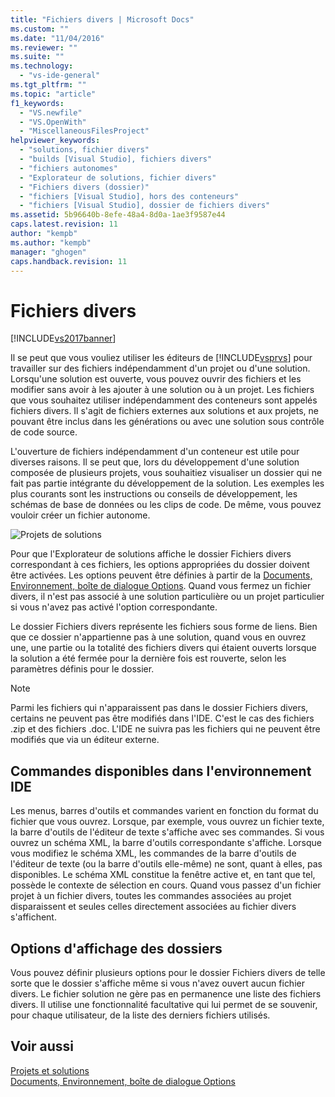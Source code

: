 ```yaml
---
title: "Fichiers divers | Microsoft Docs"
ms.custom: ""
ms.date: "11/04/2016"
ms.reviewer: ""
ms.suite: ""
ms.technology: 
  - "vs-ide-general"
ms.tgt_pltfrm: ""
ms.topic: "article"
f1_keywords: 
  - "VS.newfile"
  - "VS.OpenWith"
  - "MiscellaneousFilesProject"
helpviewer_keywords: 
  - "solutions, fichier divers"
  - "builds [Visual Studio], fichiers divers"
  - "fichiers autonomes"
  - "Explorateur de solutions, fichier divers"
  - "Fichiers divers (dossier)"
  - "fichiers [Visual Studio], hors des conteneurs"
  - "fichiers [Visual Studio], dossier de fichiers divers"
ms.assetid: 5b96640b-8efe-48a4-8d0a-1ae3f9587e44
caps.latest.revision: 11
author: "kempb"
ms.author: "kempb"
manager: "ghogen"
caps.handback.revision: 11
---
```

# Fichiers divers
[!INCLUDE[vs2017banner](../../code-quality/includes/vs2017banner.md)]

Il se peut que vous vouliez utiliser les éditeurs de [!INCLUDE[vsprvs](../../code-quality/includes/vsprvs_md.md)] pour travailler sur des fichiers indépendamment d'un projet ou d'une solution.  Lorsqu'une solution est ouverte, vous pouvez ouvrir des fichiers et les modifier sans avoir à les ajouter à une solution ou à un projet.  Les fichiers que vous souhaitez utiliser indépendamment des conteneurs sont appelés fichiers divers.  Il s'agit de fichiers externes aux solutions et aux projets, ne pouvant être inclus dans les générations ou avec une solution sous contrôle de code source.  
  
 L'ouverture de fichiers indépendamment d'un conteneur est utile pour diverses raisons.  Il se peut que, lors du développement d'une solution composée de plusieurs projets, vous souhaitiez visualiser un dossier qui ne fait pas partie intégrante du développement de la solution.  Les exemples les plus courants sont les instructions ou conseils de développement, les schémas de base de données ou les clips de code.  De même, vous pouvez vouloir créer un fichier autonome.  
  
 ![Projets de solutions](~/ide/reference/media/projects_solutions_misc.gif "Projects\_Solutions\_Misc")  
  
 Pour que l'Explorateur de solutions affiche le dossier Fichiers divers correspondant à ces fichiers, les options appropriées du dossier doivent être activées.  Les options peuvent être définies à partir de la [Documents, Environnement, boîte de dialogue Options](../../ide/reference/documents-environment-options-dialog-box.md).  Quand vous fermez un fichier divers, il n'est pas associé à une solution particulière ou un projet particulier si vous n'avez pas activé l'option correspondante.  
  
 Le dossier Fichiers divers représente les fichiers sous forme de liens.  Bien que ce dossier n'appartienne pas à une solution, quand vous en ouvrez une, une partie ou la totalité des fichiers divers qui étaient ouverts lorsque la solution a été fermée pour la dernière fois est rouverte, selon les paramètres définis pour le dossier.  
  
> [!NOTE]
>  Parmi les fichiers qui n'apparaissent pas dans le dossier Fichiers divers, certains ne peuvent pas être modifiés dans l'IDE. C'est le cas des fichiers .zip et des fichiers .doc.  L'IDE ne suivra pas les fichiers qui ne peuvent être modifiés que via un éditeur externe.  
  
## Commandes disponibles dans l'environnement IDE  
 Les menus, barres d'outils et commandes varient en fonction du format du fichier que vous ouvrez.  Lorsque, par exemple, vous ouvrez un fichier texte, la barre d'outils de l'éditeur de texte s'affiche avec ses commandes.  Si vous ouvrez un schéma XML, la barre d'outils correspondante s'affiche.  Lorsque vous modifiez le schéma XML, les commandes de la barre d'outils de l'éditeur de texte \(ou la barre d'outils elle\-même\) ne sont, quant à elles, pas disponibles.  Le schéma XML constitue la fenêtre active et, en tant que tel, possède le contexte de sélection en cours.  Quand vous passez d'un fichier projet à un fichier divers, toutes les commandes associées au projet disparaissent et seules celles directement associées au fichier divers s'affichent.  
  
## Options d'affichage des dossiers  
 Vous pouvez définir plusieurs options pour le dossier Fichiers divers de telle sorte que le dossier s'affiche même si vous n'avez ouvert aucun fichier divers.  Le fichier solution ne gère pas en permanence une liste des fichiers divers.  Il utilise une fonctionnalité facultative qui lui permet de se souvenir, pour chaque utilisateur, de la liste des derniers fichiers utilisés.  
  
## Voir aussi  
 [Projets et solutions](../../ide/solutions-and-projects-in-visual-studio.md)   
 [Documents, Environnement, boîte de dialogue Options](../../ide/reference/documents-environment-options-dialog-box.md)